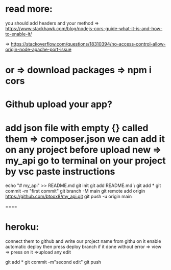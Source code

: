 # read more:

you should add headers and your method
=> https://www.stackhawk.com/blog/nodejs-cors-guide-what-it-is-and-how-to-enable-it/

=> https://stackoverflow.com/questions/18310394/no-access-control-allow-origin-node-apache-port-issue

# or => download packages => npm i cors

# Github upload your app?

add json file with empty {} called them => composer.json
we can add it on any project before upload
new => my_api
go to terminal on your project by vsc
paste instructions
====
echo "# my_api" >> README.md
git init
git add README.md \\ git add \*
git commit -m "first commit"
git branch -M main
git remote add origin https://github.com/btoox8/my_api.git
git push -u origin main

====

# heroku:

connect them to github and write our project name from
githu on it
enable automatic deploy
then press deploy branch
if it done without error => view => press on it
=>upload any edit

git add \*
git commit -m"second edit"
git push
